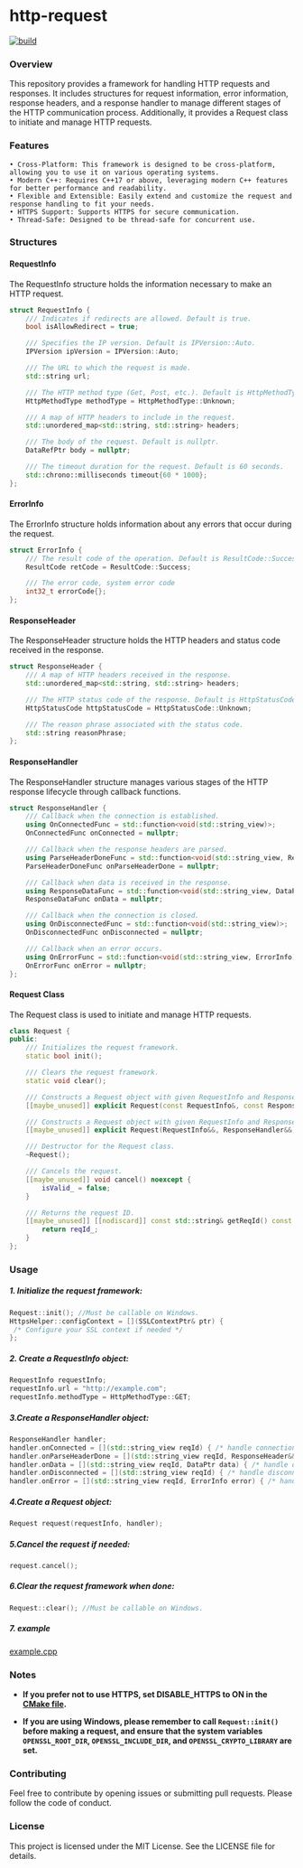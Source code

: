 # http-request
[![build](https://github.com/Nevermore1994/http-request/workflows/build/badge.svg)](https://github.com/Nevermore1994/http-request/actions)
### Overview
This repository provides a framework for handling HTTP requests and responses. It includes structures for request information, error information, response headers, and a response handler to manage different stages of the HTTP communication process. Additionally, it provides a Request class to initiate and manage HTTP requests.

### Features

    • Cross-Platform: This framework is designed to be cross-platform, allowing you to use it on various operating systems.
    • Modern C++: Requires C++17 or above, leveraging modern C++ features for better performance and readability.
    • Flexible and Extensible: Easily extend and customize the request and response handling to fit your needs.
    • HTTPS Support: Supports HTTPS for secure communication.
    • Thread-Safe: Designed to be thread-safe for concurrent use.

### Structures

#### RequestInfo
The RequestInfo structure holds the information necessary to make an HTTP request.
```c++
struct RequestInfo {
    /// Indicates if redirects are allowed. Default is true.
    bool isAllowRedirect = true;

    /// Specifies the IP version. Default is IPVersion::Auto.
    IPVersion ipVersion = IPVersion::Auto;

    /// The URL to which the request is made.
    std::string url;

    /// The HTTP method type (Get, Post, etc.). Default is HttpMethodType::Unknown.
    HttpMethodType methodType = HttpMethodType::Unknown;

    /// A map of HTTP headers to include in the request.
    std::unordered_map<std::string, std::string> headers;

    /// The body of the request. Default is nullptr.
    DataRefPtr body = nullptr;

    /// The timeout duration for the request. Default is 60 seconds.
    std::chrono::milliseconds timeout{60 * 1000};
};
```

#### ErrorInfo
The ErrorInfo structure holds information about any errors that occur during the request.
```c++
struct ErrorInfo {
    /// The result code of the operation. Default is ResultCode::Success.
    ResultCode retCode = ResultCode::Success;

    /// The error code, system error code
    int32_t errorCode{};
};
```

#### ResponseHeader
The ResponseHeader structure holds the HTTP headers and status code received in the response.
```c++
struct ResponseHeader {
    /// A map of HTTP headers received in the response.
    std::unordered_map<std::string, std::string> headers;

    /// The HTTP status code of the response. Default is HttpStatusCode::Unknown.
    HttpStatusCode httpStatusCode = HttpStatusCode::Unknown;

    /// The reason phrase associated with the status code.
    std::string reasonPhrase;
};
```

#### ResponseHandler
The ResponseHandler structure manages various stages of the HTTP response lifecycle through callback functions.
```c++
struct ResponseHandler {
    /// Callback when the connection is established.
    using OnConnectedFunc = std::function<void(std::string_view)>;
    OnConnectedFunc onConnected = nullptr;

    /// Callback when the response headers are parsed.
    using ParseHeaderDoneFunc = std::function<void(std::string_view, ResponseHeader&&)>;
    ParseHeaderDoneFunc onParseHeaderDone = nullptr;

    /// Callback when data is received in the response.
    using ResponseDataFunc = std::function<void(std::string_view, DataPtr data)>;
    ResponseDataFunc onData = nullptr;

    /// Callback when the connection is closed.
    using OnDisconnectedFunc = std::function<void(std::string_view)>;
    OnDisconnectedFunc onDisconnected = nullptr;

    /// Callback when an error occurs.
    using OnErrorFunc = std::function<void(std::string_view, ErrorInfo)>;
    OnErrorFunc onError = nullptr;
};
```

#### Request Class
The Request class is used to initiate and manage HTTP requests.
```c++
class Request {
public:
    /// Initializes the request framework.
    static bool init();

    /// Clears the request framework.
    static void clear();

    /// Constructs a Request object with given RequestInfo and ResponseHandler. May cause performance degradation due to data copying.
    [[maybe_unused]] explicit Request(const RequestInfo&, const ResponseHandler& );

    /// Constructs a Request object with given RequestInfo and ResponseHandler using move semantics.
    [[maybe_unused]] explicit Request(RequestInfo&&, ResponseHandler&&);

    /// Destructor for the Request class.
    ~Request();

    /// Cancels the request.
    [[maybe_unused]] void cancel() noexcept {
        isValid_ = false;
    }

    /// Returns the request ID.
    [[maybe_unused]] [[nodiscard]] const std::string& getReqId() const {
        return reqId_;
    }
};
```
### Usage
##### 1.	Initialize the request framework:
```c++
Request::init(); //Must be callable on Windows.
HttpsHelper::configContext = [](SSLContextPtr& ptr) {
 /* Configure your SSL context if needed */ 
};
```

##### 2. Create a RequestInfo object:
```c++
RequestInfo requestInfo;
requestInfo.url = "http://example.com";
requestInfo.methodType = HttpMethodType::GET;
```

##### 3.Create a ResponseHandler object:
```c++
ResponseHandler handler;
handler.onConnected = [](std::string_view reqId) { /* handle connection */ };
handler.onParseHeaderDone = [](std::string_view reqId, ResponseHeader&& header) { /* handle header parsing */ };
handler.onData = [](std::string_view reqId, DataPtr data) { /* handle data */ };
handler.onDisconnected = [](std::string_view reqId) { /* handle disconnection */ };
handler.onError = [](std::string_view reqId, ErrorInfo error) { /* handle error */ };
```

##### 4.Create a Request object:
```c++
Request request(requestInfo, handler);
```

##### 5.Cancel the request if needed:
```c++
request.cancel();
```

##### 6.Clear the request framework when done:
```c++
Request::clear(); //Must be callable on Windows.
```

##### 7. example
[example.cpp](example.cpp)

### Notes

* **If you prefer not to use HTTPS, set DISABLE_HTTPS to ON in the [CMake file](src/CMakeLists.txt).**


* **If you are using Windows, please remember to call `Request::init()` before making a request, 
and ensure that the system variables `OPENSSL_ROOT_DIR`, `OPENSSL_INCLUDE_DIR`, and `OPENSSL_CRYPTO_LIBRARY` are set.**


### Contributing
Feel free to contribute by opening issues or submitting pull requests. Please follow the code of conduct.

### License
This project is licensed under the MIT License. See the LICENSE file for details.
